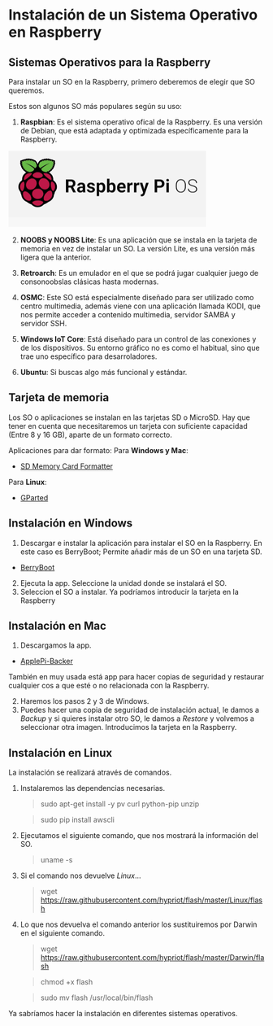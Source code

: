# Instalación de un Sistema Operativo en Raspberry

## Sistemas Operativos para la Raspberry

Para instalar un SO en la Raspberry, primero deberemos de elegir que SO queremos.

Estos son algunos SO más populares según su uso:

  1. **Raspbian**: Es el sistema operativo ofical de la Raspberry. Es una versión de Debian, que está adaptada y optimizada específicamente para la Raspberry.

![imagenes](https://github.com/SeleneBP/Raspberry/blob/main/imagenes/raspberry1.png)

  2. **NOOBS y NOOBS Lite**: Es una aplicación que se instala en la tarjeta de memoria en vez de instalar un SO. La versión Lite, es una versión más ligera que la anterior.

  3. **Retroarch**: Es un emulador en el que se podrá jugar cualquier juego de consonoobslas clásicas hasta modernas.

  4. **OSMC**: Este SO está especialmente diseñado para ser utilizado como centro multimedia, además viene con una aplicación llamada KODI, que nos permite acceder a contenido multimedia, servidor SAMBA y servidor SSH.

  5. **Windows IoT Core**: Está diseñado para un control de las conexiones y de los dispositivos. Su entorno gráfico no es como el habitual, sino que trae uno específico para desarroladores.

  6. **Ubuntu**: Si buscas algo más funcional y estándar.

## Tarjeta de memoria

Los SO o aplicaciones se instalan en las tarjetas SD o MicroSD. Hay que tener en cuenta que necesitaremos un tarjeta con suficiente capacidad (Entre 8 y 16 GB), aparte de un formato correcto.

Aplicaciones para dar formato:
Para **Windows y Mac**:
- [SD Memory Card Formatter](https://www.sdcard.org/downloads/formatter/)

Para **Linux**:
- [GParted](https://gparted.org/download.php)

## Instalación en Windows

1. Descargar e instalar la aplicación para instalar el SO en la Raspberry. En este caso es BerryBoot; Permite añadir más de un SO en una tarjeta SD.
- [BerryBoot](https://www.berryterminal.com/doku.php/berryboot)
2. Ejecuta la app. Seleccione la unidad donde se instalará el SO.
3. Seleccion el SO a instalar.
Ya podríamos introducir la tarjeta en la Raspberry

## Instalación en Mac

1. Descargamos la app.
- [ApplePi-Backer](https://www.tweaking4all.com/hardware/raspberry-pi/applepi-baker-v2/)

También en muy usada está app para hacer copias de seguridad y restaurar cualquier cos	a que esté o no relacionada con la Raspberry.

2. Haremos los pasos 2 y 3 de Windows.
3. Puedes hacer una copia de seguridad de instalación actual, le damos a _Backup_ y si quieres instalar otro SO, le damos a _Restore_ y volvemos a seleccionar otra imagen.
Introducimos la tarjeta en la Raspberry.

## Instalación en Linux

La instalación se realizará através de comandos.

1. Instalaremos las dependencias necesarias.
	>sudo apt-get install -y pv curl python-pip unzip

	>sudo pip install awscli

2. Ejecutamos el siguiente comando, que nos mostrará la información del SO.

	>uname -s

3. Si el comando nos devuelve _Linux_...

	>wget https://raw.githubusercontent.com/hypriot/flash/master/Linux/flash

4. Lo que nos devuelva el comando anterior los sustituiremos por Darwin en el siguiente comando.

	>wget https://raw.githubusercontent.com/hypriot/flash/master/Darwin/flash

	>chmod +x flash

	>sudo mv flash /usr/local/bin/flash

Ya sabríamos hacer la instalación en diferentes sistemas operativos.
